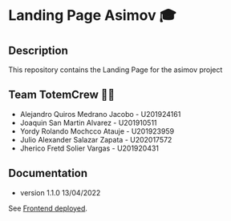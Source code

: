 # Landing Page Asimov 🎓

## Description
This repository contains the Landing Page for the asimov project

## Team TotemCrew 👨‍💻
* Alejandro Quiros Medrano Jacobo - U201924161
* Joaquin San Martin Alvarez - U201910511
* Yordy Rolando Mochcco Atauje - U201923959
* Julio Alexander Salazar Zapata - U202017572
* Jherico Fretd Solier Vargas - U201920431

## Documentation
* version 1.1.0 13/04/2022

See [Frontend deployed](https://asimov-agile-202202.web.app/).
